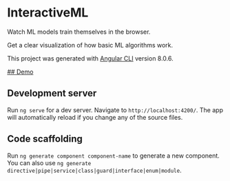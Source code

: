 # InteractiveML

Watch ML models train themselves in the browser. 

Get a clear visualization of how basic ML algorithms work.



This project was generated with [Angular CLI](https://github.com/angular/angular-cli) version 8.0.6.

[## Demo](https://interactive-ml.firebaseapp.com)
## Development server

Run `ng serve` for a dev server. Navigate to `http://localhost:4200/`. The app will automatically reload if you change any of the source files.

## Code scaffolding

Run `ng generate component component-name` to generate a new component. You can also use `ng generate directive|pipe|service|class|guard|interface|enum|module`.

